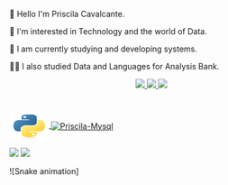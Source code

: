 👋 Hello I'm Priscila Cavalcante.

👀 I'm interested in Technology and the world of Data.

🌱 I am currently studying and developing systems.

👩‍💻 I also studied Data and Languages for Analysis Bank.

<div align="center">
  <a href="https://github.com/PriscilaGPC">
  <img height="150em" src="https://github-readme-stats.vercel.app/api?username=PriscilaGPC&show_icons=true&theme=dark&include_all_commits=true&count_private=true"/>
  <img height="150em" src="https://github-readme-stats.vercel.app/api/top-langs/?username=PriscilaGPC&layout=compact&langs_count=7&theme=dark"/>
  <img height="150em" src="https://user-images.githubusercontent.com/109364753/179335836-c33725b7-4e77-4b94-a6b3-38132a24e7e6.jpeg">
        
  
</div>

  #
  
 <img align="center" alt="Priscila-Python" height="50" width="70" src="https://raw.githubusercontent.com/devicons/devicon/master/icons/python/python-original.svg">
 <img align="center" alt="Priscila-Mysql" height="100" width="90" src="https://cdn.jsdelivr.net/gh/devicons/devicon/icons/mysql/mysql-original-wordmark.svg" />

  
  <a href = "mailto:priscilacavalcante513@gmail.com"><img src="https://img.shields.io/badge/-Gmail-%23333?style=for-the-badge&logo=gmail&logoColor=white" target="_blank"></a>
  <a href="https://www.linkedin.com/in/priscilagpaivacavalcante" target="_blank"><img src="https://img.shields.io/badge/-LinkedIn-%230077B5?style=for-the-badge&logo=linkedin&logoColor=white" target="_blank"></a> 

  ![Snake animation] 
</div>

